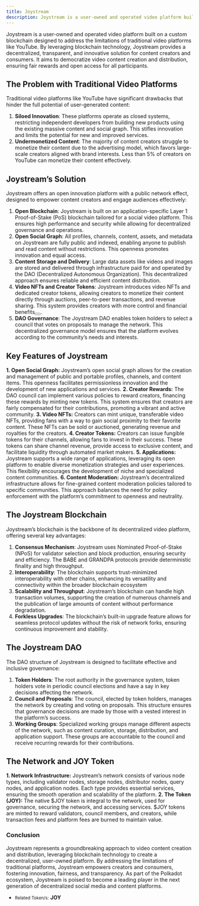 ```yaml
---
title: Joystream
description: Joystream is a user-owned and operated video platform built on a custom blockchain designed to address the limitations of traditional video platforms like YouTube.
---
```


Joystream is a user-owned and operated video platform built on a custom blockchain designed to address the limitations of traditional video platforms like YouTube. By leveraging blockchain technology, Joystream provides a decentralized, transparent, and innovative solution for content creators and consumers. It aims to democratize video content creation and distribution, ensuring fair rewards and open access for all participants.

## The Problem with Traditional Video Platforms
Traditional video platforms like YouTube have significant drawbacks that hinder the full potential of user-generated content:
1. **Siloed Innovation**: These platforms operate as closed systems, restricting independent developers from building new products using the existing massive content and social graph. This stifles innovation and limits the potential for new and improved services.
2. **Undermonetized Content**: The majority of content creators struggle to monetize their content due to the advertising model, which favors large-scale creators aligned with brand interests. Less than 5% of creators on YouTube can monetize their content effectively​​.

## Joystream’s Solution
Joystream offers an open innovation platform with a public network effect, designed to empower content creators and engage audiences effectively:
1. **Open Blockchain**: Joystream is built on an application-specific Layer 1 Proof-of-Stake (PoS) blockchain tailored for a social video platform. This ensures high performance and security while allowing for decentralized governance and operations​.
2. **Open Social Graph**: All profiles, channels, content, assets, and metadata on Joystream are fully public and indexed, enabling anyone to publish and read content without restrictions. This openness promotes innovation and equal access​.
3. **Content Storage and Delivery**: Large data assets like videos and images are stored and delivered through infrastructure paid for and operated by the DAO (Decentralized Autonomous Organization). This decentralized approach ensures reliable and efficient content distribution.
4. **Video NFTs and Creator Tokens**: Joystream introduces video NFTs and dedicated creator tokens, allowing creators to monetize their content directly through auctions, peer-to-peer transactions, and revenue sharing. This system provides creators with more control and financial benefits​<button></button>​.
5. **DAO Governance**: The Joystream DAO enables token holders to select a council that votes on proposals to manage the network. This decentralized governance model ensures that the platform evolves according to the community’s needs and interests​.

## Key Features of Joystream
**1. Open Social Graph:** Joystream’s open social graph allows for the creation and management of public and portable profiles, channels, and content items. This openness facilitates permissionless innovation and the development of new applications and services​​.
**2. Creator Rewards:** The DAO council can implement various policies to reward creators, financing these rewards by minting new tokens. This system ensures that creators are fairly compensated for their contributions, promoting a vibrant and active community​​.
**3. Video NFTs:** Creators can mint unique, transferable video NFTs, providing fans with a way to gain social proximity to their favorite content. These NFTs can be sold or auctioned, generating revenue and royalties for the creators​.
**4. Creator Tokens:** Creators can issue fungible tokens for their channels, allowing fans to invest in their success. These tokens can share channel revenue, provide access to exclusive content, and facilitate liquidity through automated market makers​.
**5. Applications:** Joystream supports a wide range of applications, leveraging its open platform to enable diverse monetization strategies and user experiences. This flexibility encourages the development of niche and specialized content communities.
**6. Content Moderation:** Joystream’s decentralized infrastructure allows for fine-grained content moderation policies tailored to specific communities. This approach balances the need for policy enforcement with the platform’s commitment to openness and neutrality​.

## The Joystream Blockchain
Joystream’s blockchain is the backbone of its decentralized video platform, offering several key advantages:
1. **Consensus Mechanism**: Joystream uses Nominated Proof-of-Stake (NPoS) for validator selection and block production, ensuring security and efficiency. The BABE and GRANDPA protocols provide deterministic finality and high throughput​.
2. **Interoperability**: The blockchain supports trust-minimized interoperability with other chains, enhancing its versatility and connectivity within the broader blockchain ecosystem​
3. **Scalability and Throughput**: Joystream’s blockchain can handle high transaction volumes, supporting the creation of numerous channels and the publication of large amounts of content without performance degradation​.
4. **Forkless Upgrades**: The blockchain’s built-in upgrade feature allows for seamless protocol updates without the risk of network forks, ensuring continuous improvement and stability​​.

## The Joystream DAO
The DAO structure of Joystream is designed to facilitate effective and inclusive governance:
1. **Token Holders**: The root authority in the governance system, token holders vote in periodic council elections and have a say in key decisions affecting the network​​.
2. **Council and Proposals**: The council, elected by token holders, manages the network by creating and voting on proposals. This structure ensures that governance decisions are made by those with a vested interest in the platform’s success​.
3. **Working Groups**: Specialized working groups manage different aspects of the network, such as content curation, storage, distribution, and application support. These groups are accountable to the council and receive recurring rewards for their contributions​.

## The Network and JOY Token
**1. Network Infrastructure:** Joystream’s network consists of various node types, including validator nodes, storage nodes, distributor nodes, query nodes, and application nodes. Each type provides essential services, ensuring the smooth operation and scalability of the platform​.
**2. The Token (JOY):** The native $JOY token is integral to the network, used for governance, securing the network, and accessing services. $JOY tokens are minted to reward validators, council members, and creators, while transaction fees and platform fees are burned to maintain value​​.

### Conclusion
Joystream represents a groundbreaking approach to video content creation and distribution, leveraging blockchain technology to create a decentralized, user-owned platform. By addressing the limitations of traditional platforms, Joystream empowers creators and consumers, fostering innovation, fairness, and transparency. As part of the Polkadot ecosystem, Joystream is poised to become a leading player in the next generation of decentralized social media and content platforms.

- <small>Related Token/s:</small> **JOY**